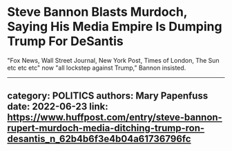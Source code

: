 # Steve Bannon Blasts Murdoch, Saying His Media Empire Is Dumping Trump For DeSantis

"Fox News, Wall Street Journal, New York Post, Times of London, The Sun etc etc etc" now "all lockstep against Trump," Bannon insisted.

---
category: POLITICS
authors: Mary Papenfuss
date: 2022-06-23
link: https://www.huffpost.com/entry/steve-bannon-rupert-murdoch-media-ditching-trump-ron-desantis_n_62b4b6f3e4b04a61736796fc
---
